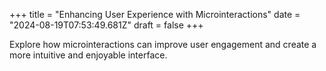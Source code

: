 +++
title = "Enhancing User Experience with Microinteractions"
date = "2024-08-19T07:53:49.681Z"
draft = false
+++

  Explore how microinteractions can improve user engagement and create a more intuitive and enjoyable interface.
        